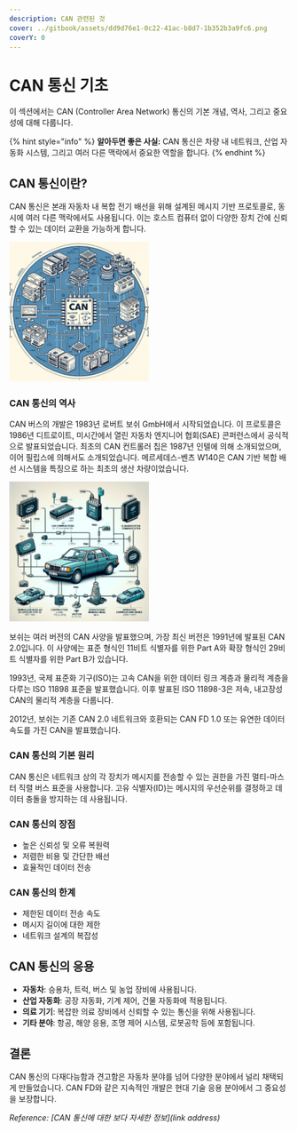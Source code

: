 ```yaml
---
description: CAN 관련된 것
cover: ../gitbook/assets/dd9d76e1-0c22-41ac-b8d7-1b352b3a9fc6.png
coverY: 0
---
```


# CAN 통신 기초

이 섹션에서는 CAN (Controller Area Network) 통신의 기본 개념, 역사, 그리고 중요성에 대해 다룹니다.

{% hint style="info" %}
**알아두면 좋은 사실:** CAN 통신은 차량 내 네트워크, 산업 자동화 시스템, 그리고 여러 다른 맥락에서 중요한 역할을 합니다.
{% endhint %}

## CAN 통신이란?

CAN 통신은 본래 자동차 내 복합 전기 배선을 위해 설계된 메시지 기반 프로토콜로, 동시에 여러 다른 맥락에서도 사용됩니다. 이는 호스트 컴퓨터 없이 다양한 장치 간에 신뢰할 수 있는 데이터 교환을 가능하게 합니다.

<img src="../gitbook/assets/What_CAN.png" alt="What is CAN Communication" style="width: 50%;"/>

### CAN 통신의 역사

CAN 버스의 개발은 1983년 로버트 보쉬 GmbH에서 시작되었습니다. 이 프로토콜은 1986년 디트로이트, 미시간에서 열린 자동차 엔지니어 협회(SAE) 콘퍼런스에서 공식적으로 발표되었습니다. 최초의 CAN 컨트롤러 칩은 1987년 인텔에 의해 소개되었으며, 이어 필립스에 의해서도 소개되었습니다. 메르세데스-벤츠 W140은 CAN 기반 복합 배선 시스템을 특징으로 하는 최초의 생산 차량이었습니다.

<img src="../gitbook/assets/History_CAN.png" alt="History of CAN Communication" style="width: 50%;"/>

보쉬는 여러 버전의 CAN 사양을 발표했으며, 가장 최신 버전은 1991년에 발표된 CAN 2.0입니다. 이 사양에는 표준 형식인 11비트 식별자를 위한 Part A와 확장 형식인 29비트 식별자를 위한 Part B가 있습니다.

1993년, 국제 표준화 기구(ISO)는 고속 CAN을 위한 데이터 링크 계층과 물리적 계층을 다루는 ISO 11898 표준을 발표했습니다. 이후 발표된 ISO 11898-3은 저속, 내고장성 CAN의 물리적 계층을 다룹니다.

2012년, 보쉬는 기존 CAN 2.0 네트워크와 호환되는 CAN FD 1.0 또는 유연한 데이터 속도를 가진 CAN을 발표했습니다.

### CAN 통신의 기본 원리

CAN 통신은 네트워크 상의 각 장치가 메시지를 전송할 수 있는 권한을 가진 멀티-마스터 직렬 버스 표준을 사용합니다. 고유 식별자(ID)는 메시지의 우선순위를 결정하고 데이터 충돌을 방지하는 데 사용됩니다.

### CAN 통신의 장점

- 높은 신뢰성 및 오류 복원력
- 저렴한 비용 및 간단한 배선
- 효율적인 데이터 전송

### CAN 통신의 한계

- 제한된 데이터 전송 속도
- 메시지 길이에 대한 제한
- 네트워크 설계의 복잡성

## CAN 통신의 응용

- **자동차**: 승용차, 트럭, 버스 및 농업 장비에 사용됩니다.
- **산업 자동화**: 공장 자동화, 기계 제어, 건물 자동화에 적용됩니다.
- **의료 기기**: 복잡한 의료 장비에서 신뢰할 수 있는 통신을 위해 사용됩니다.
- **기타 분야**: 항공, 해양 응용, 조명 제어 시스템, 로봇공학 등에 포함됩니다.

## 결론

CAN 통신의 다재다능함과 견고함은 자동차 분야를 넘어 다양한 분야에서 널리 채택되게 만들었습니다. CAN FD와 같은 지속적인 개발은 현대 기술 응용 분야에서 그 중요성을 보장합니다.

_Reference: [CAN 통신에 대한 보다 자세한 정보](link address)_
